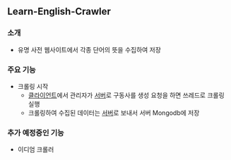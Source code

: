 ## Learn-English-Crawler
### 소개
* 유명 사전 웹사이트에서 각종 단어의 뜻을 수집하여 저장

### 주요 기능
* 크롤링 시작
  * [클라이언트][클라이언트레포]에서 관리자가 [서버][서버레포]로 구동사를 생성 요청을 하면 쓰레드로 크롤링 실행
  * 크롤링하여 수집된 데이터는 [서버][서버레포]로 보내서 서버 Mongodb에 저장 


### 추가 예정중인 기능
* 이디엄 크롤러  




[클라이언트레포]: https://github.com/daehan0226/learn-english
[서버레포]: https://github.com/daehan0226/learn-english-server
